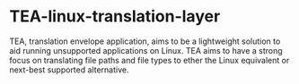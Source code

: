 # TEA-linux-translation-layer
TEA, translation envelope application, aims to be a lightweight solution to aid running unsupported applications on Linux. TEA aims to have a strong focus on translating file paths and file types to ether the Linux equivalent or next-best supported alternative.
